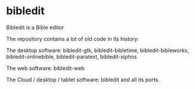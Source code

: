 bibledit
========
Bibledit is a Bible editor

The repository contains a lot of old code in its history:

The desktop software: bibledit-gtk, bibledit-bibletime, bibledit-bibleworks, bibledit-onlinebible, bibledit-paratext, bibledit-xiphos

The web software: bibledit-web

The Cloud / desktop / tablet software: bibledit and all its ports.

